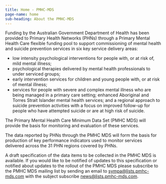 ```yaml
---
title: Home - PMHC-MDS
page-name: home
sub-heading: About the PMHC-MDS
---
```


Funding by the Australian Government Department of Health has been provided to
Primary Health Networks (PHNs) through a Primary Mental Health Care flexible
funding pool to support commissioning of mental health and suicide prevention
services in six key service delivery areas:

* low intensity psychological interventions for people with, or at risk of,
  mild mental illness;
* psychological therapies delivered by mental health professionals to under
  serviced groups;
* early intervention services for children and young people with, or at risk of
  mental illness;
* services for people with severe and complex mental illness who are being
  managed in a primary care setting; enhanced Aboriginal and Torres Strait
  Islander mental health services; and a regional approach to suicide
  prevention activities with a focus on improved follow-up for people who have
  attempted suicide or are at high risk of suicide.

The Primary Mental Health Care Minimum Data Set (PMHC MDS) will provide the
basis for monitoring and evaluation of these services.

The data reported by PHNs through the PMHC MDS will form the basis for
production of key performance indicators used to monitor services delivered
across the 31 PHN regions covered by PHNs.

A draft specification of the data items to be collected in the PMHC MDS is
available. If you would like to be notified of updates to this specification or
notified about updates to the rollout of the PMHC MDS please subscribe to the
PMHC MDS mailing list by sending an email to
[sympa@lists.pmhc-mds.com](mailto:sympa@lists.pmhc-mds.com?subject=subscribe%20news)
with the subject subscribe news@lists.pmhc-mds.com.
